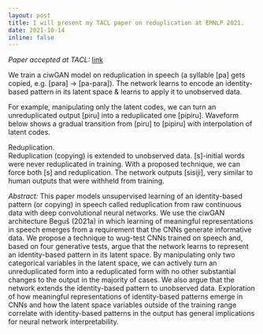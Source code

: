 ```yaml
---
layout: post
title: I will present my TACL paper on reduplication at EMNLP 2021. 
date: 2021-10-14
inline: false
---
```

*Paper accepted at TACL:* [link](https://arxiv.org/abs/2006.02951)

We train a ciwGAN model on reduplication in speech (a syllable [pa] gets copied, e.g. [para] -> [pa-para]). The network learns to encode an identity-based pattern in its latent space & learns to apply it to unobserved data.

For example, manipulating only the latent codes, we can turn an unreduplicated output [piru] into a reduplicated one [pipiru]. Waveform below shows a gradual transition from [piru] to [pipiru] with interpolation of latent codes.

<div class="row">
    <div class="col-sm mt-3 mt-md-0">
        <img class="img-fluid rounded z-depth-1" src="{{ '/assets/img/reduplication.png' | relative_url }}" alt="" title="example image"/>
    </div>
</div>
<div class="caption">
    Reduplication. 
</div>
Reduplication (copying) is extended to unobserved data. [s]-initial words were never reduplicated in training. With a  proposed technique, we can force both [s] and reduplication. The network outputs [sisiji], very similar to human outputs that were withheld from training.

*Abstract:*
This paper models unsupervised learning of an identity-based pattern (or copying) in speech called reduplication from raw continuous data with deep convolutional neural networks. We use the ciwGAN architecture Beguš (2021a) in which learning of meaningful representations in speech emerges from a requirement that the CNNs generate informative data. We propose a technique to wug-test CNNs trained on speech and, based on four generative tests, argue that the network learns to represent an identity-based pattern in its latent space. By manipulating only two categorical variables in the latent space, we can actively turn an unreduplicated form into a reduplicated form with no other substantial changes to the output in the majority of cases. We also argue that the network extends the identity-based pattern to unobserved data. Exploration of how meaningful representations of identity-based patterns emerge in CNNs and how the latent space variables outside of the training range correlate with identity-based patterns in the output has general implications for neural network interpretability.


